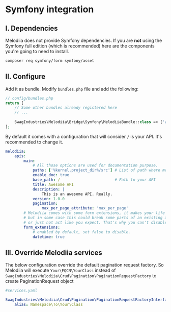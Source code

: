 Symfony integration
===================

I. Dependencies
---------------

Melodiia does not provide Symfony dependencies. If you are **not** using the
Symfony full edition (which is recommended) here are the components you're
going to need to install.

```bash
composer req symfony/form symfony/asset
```


II. Configure
-------------

Add it as bundle. Modify `bundles.php` file and add the following:

```php
// config/bundles.php
return [
    // Some other bundles already registered here
    // ...
    
    SwagIndustries\Melodiia\Bridge\Symfony\MelodiiaBundle::class => ['all' => true],
];
```

By default it comes with a configuration that will consider `/` is your API.
It's recommended to change it.

```yaml
melodiia:
    apis:
        main:
            # All those options are used for documentation purpose.
            paths: ['%kernel.project_dir%/src'] # List of path where melodiia will look for documentation blocks
            enable_doc: true
            base_path: /                        # Path to your API
            title: Awesome API                  
            description: |
                This is an awesome API. Really.
            version: 1.0.0
            pagination:
                max_per_page_attribute: 'max_per_page'
        # Melodiia comes with some form extensions, it makes your life easier
        # but in some case this could break some parts of an existing application
        # or just not act like you expect. That's why you can't disable extensions.
        form_extensions:
            # enabled by default, set false to disable.
            datetime: true
```

III. Override Melodiia services
-------------

The below configuration override the default pagination request factory.
So Melodiia will execute `Your\FQCN\YourClass` instead of `SwagIndustries\Melodiia\Crud\Pagination\PaginationRequestFactory` to create PaginationRequest object

```yaml
#services.yaml

SwagIndustries\Melodiia\Crud\Pagination\PaginationRequestFactoryInterface:
    alias: Namespace\To\Your\Class
```
